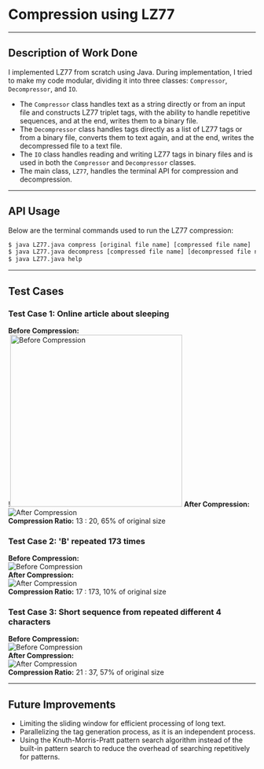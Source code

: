 # **Compression using LZ77**

---

## **Description of Work Done**
I implemented LZ77 from scratch using Java. During implementation, I tried to make my code modular, dividing it into three classes: `Compressor`, `Decompressor`, and `IO`.

- The `Compressor` class handles text as a string directly or from an input file and constructs LZ77 triplet tags, with the ability to handle repetitive sequences, and at the end, writes them to a binary file.
- The `Decompressor` class handles tags directly as a list of LZ77 tags or from a binary file, converts them to text again, and at the end, writes the decompressed file to a text file.
- The `IO` class handles reading and writing LZ77 tags in binary files and is used in both the `Compressor` and `Decompressor` classes.
- The main class, `LZ77`, handles the terminal API for compression and decompression.

---

## **API Usage**
Below are the terminal commands used to run the LZ77 compression:

```sh
$ java LZ77.java compress [original file name] [compressed file name]
$ java LZ77.java decompress [compressed file name] [decompressed file name]
$ java LZ77.java help
```

---

## **Test Cases**

### **Test Case 1: Online article about sleeping**
**Before Compression:**  
!<img src="assets/before1.png" alt="Before Compression" width="350px">
**After Compression:**  
![After Compression](assets/after1.png)  
**Compression Ratio:** 13 : 20, 65% of original size

### **Test Case 2: 'B' repeated 173 times**
**Before Compression:**  
![Before Compression](assets/before2.png)  
**After Compression:**  
![After Compression](assets/after2.png)  
**Compression Ratio:** 17 : 173, 10% of original size

### **Test Case 3: Short sequence from repeated different 4 characters**
**Before Compression:**  
![Before Compression](assets/before3.png)  
**After Compression:**  
![After Compression](assets/after3.png)  
**Compression Ratio:** 21 : 37, 57% of original size

---

## **Future Improvements**
- Limiting the sliding window for efficient processing of long text.
- Parallelizing the tag generation process, as it is an independent process.
- Using the Knuth-Morris-Pratt pattern search algorithm instead of the built-in pattern search to reduce the overhead of searching repetitively for patterns.
